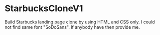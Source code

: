 # StarbucksCloneV1
Build Starbucks landing page clone by using HTML and CSS only.
I could not find same font "SoDoSans".
If anybody have then provide me.
